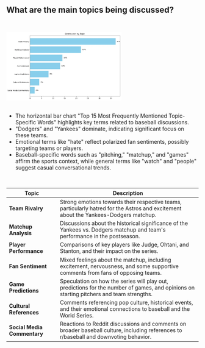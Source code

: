 ## What are the main topics being discussed?

<br>

<img src="assets/output-bar-intro.webp" style="max-width: 60%; margin-top: 10px; margin-bottom: 15px; height: 60%;" alt="Output Bar Chart" />

- The horizontal bar chart "Top 15 Most Frequently Mentioned Topic-Specific Words" highlights key terms related to baseball discussions.
- "Dodgers" and "Yankees" dominate, indicating significant focus on these teams.
- Emotional terms like "hate" reflect polarized fan sentiments, possibly targeting teams or players.
- Baseball-specific words such as "pitching," "matchup," and "games" affirm the sports context, while general terms like "watch" and "people" suggest casual conversational trends.

<br>

| **Topic**               | **Description**                                                                                                           |
|-------------------------|---------------------------------------------------------------------------------------------------------------------------|
| **Team Rivalry**       | Strong emotions towards their respective teams, particularly hatred for the Astros and excitement about the Yankees-Dodgers matchup. |
| **Matchup Analysis**    | Discussions about the historical significance of the Yankees vs. Dodgers matchup and team's performance in the postseason. |
| **Player Performance**  | Comparisons of key players like Judge, Ohtani, and Stanton, and their impact on the series.                             |
| **Fan Sentiment**       | Mixed feelings about the matchup, including excitement, nervousness, and some supportive comments from fans of opposing teams. |
| **Game Predictions**    | Speculation on how the series will play out, predictions for the number of games, and opinions on starting pitchers and team strengths. |
| **Cultural References** | Comments referencing pop culture, historical events, and their emotional connections to baseball and the World Series.     |
| **Social Media Commentary** | Reactions to Reddit discussions and comments on broader baseball culture, including references to r/baseball and downvoting behavior. |

<br><br>
